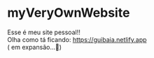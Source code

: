 # myVeryOwnWebsite
Esse é meu site pessoal!!
<br>Olha como tá ficando: https://guibaia.netlify.app
<br>( em expansão...🚧) 
